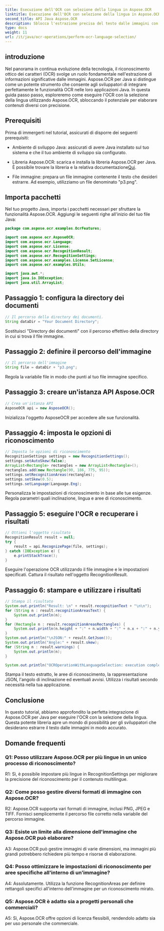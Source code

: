 ```yaml
---
title: Esecuzione dell'OCR con selezione della lingua in Aspose.OCR
linktitle: Esecuzione dell'OCR con selezione della lingua in Aspose.OCR
second_title: API Java Aspose.OCR
description: Sblocca l'estrazione precisa del testo dalle immagini con Aspose.OCR per Java. Segui la nostra guida passo passo per un OCR accurato con la selezione della lingua.
type: docs
weight: 11
url: /it/java/ocr-operations/perform-ocr-language-selection/
---
```

## introduzione

Nel panorama in continua evoluzione della tecnologia, il riconoscimento ottico dei caratteri (OCR) svolge un ruolo fondamentale nell'estrazione di informazioni significative dalle immagini. Aspose.OCR per Java si distingue come un potente strumento che consente agli sviluppatori di integrare perfettamente le funzionalità OCR nelle loro applicazioni Java. In questa guida passo passo, esploreremo come eseguire l'OCR con la selezione della lingua utilizzando Aspose.OCR, sbloccando il potenziale per elaborare contenuti diversi con precisione.

## Prerequisiti

Prima di immergerti nel tutorial, assicurati di disporre dei seguenti prerequisiti:

- Ambiente di sviluppo Java: assicurati di avere Java installato sul tuo sistema e che il tuo ambiente di sviluppo sia configurato.

-  Libreria Aspose.OCR: scarica e installa la libreria Aspose.OCR per Java. È possibile trovare la libreria e la relativa documentazione[Qui](https://reference.aspose.com/ocr/java/).

- File immagine: prepara un file immagine contenente il testo che desideri estrarre. Ad esempio, utilizziamo un file denominato "p3.png".

## Importa pacchetti

Nel tuo progetto Java, importa i pacchetti necessari per sfruttare la funzionalità Aspose.OCR. Aggiungi le seguenti righe all'inizio del tuo file Java:

```java
package com.aspose.ocr.examples.OcrFeatures;

import com.aspose.ocr.AsposeOCR;
import com.aspose.ocr.Language;
import com.aspose.ocr.License;
import com.aspose.ocr.RecognitionResult;
import com.aspose.ocr.RecognitionSettings;
import com.aspose.ocr.examples.License.SetLicense;
import com.aspose.ocr.examples.Utils;

import java.awt.*;
import java.io.IOException;
import java.util.ArrayList;
```

## Passaggio 1: configura la directory dei documenti

```java
// Il percorso della directory dei documenti.
String dataDir = "Your Document Directory";
```

Sostituisci "Directory dei documenti" con il percorso effettivo della directory in cui si trova il file immagine.

## Passaggio 2: definire il percorso dell'immagine

```java
// Il percorso dell'immagine
String file = dataDir + "p3.png";
```

Regola la variabile file in modo che punti al tuo file immagine specifico.

## Passaggio 3: creare un'istanza API Aspose.OCR

```java
// Crea un'istanza API
AsposeOCR api = new AsposeOCR();
```

Inizializza l'oggetto AsposeOCR per accedere alle sue funzionalità.

## Passaggio 4: imposta le opzioni di riconoscimento

```java
// Imposta le opzioni di riconoscimento
RecognitionSettings settings = new RecognitionSettings();
settings.setAutoSkew(false);
ArrayList<Rectangle> rectangles = new ArrayList<Rectangle>();
rectangles.add(new Rectangle(90, 186, 775, 95));
settings.setRecognitionAreas(rectangles);
settings.setSkew(0.5);
settings.setLanguage(Language.Eng);
```

Personalizza le impostazioni di riconoscimento in base alle tue esigenze. Regola parametri quali inclinazione, lingua e aree di riconoscimento.

## Passaggio 5: eseguire l'OCR e recuperare i risultati

```java
// Ottieni l'oggetto risultato
RecognitionResult result = null;
try {
    result = api.RecognizePage(file, settings);
} catch (IOException e) {
    e.printStackTrace();
}
```

Eseguire l'operazione OCR utilizzando il file immagine e le impostazioni specificati. Cattura il risultato nell'oggetto RecognitionResult.

## Passaggio 6: stampare e utilizzare i risultati

```java
// Stampa il risultato
System.out.println("Result: \n" + result.recognitionText + "\n\n");
for (String n : result.recognitionAreasText) {
    System.out.println(n);
}
for (Rectangle n : result.recognitionAreasRectangles) {
    System.out.println(n.height + ":" + n.width + ":" + n.x + ":" + n.y);
}
System.out.println("\nJSON:" + result.GetJson());
System.out.println("Angle:" + result.skew);
for (String n : result.warnings) {
    System.out.println(n);
}

System.out.println("OCROperationWithLanguageSelection: execution complete");
```

Stampa il testo estratto, le aree di riconoscimento, la rappresentazione JSON, l'angolo di inclinazione ed eventuali avvisi. Utilizza i risultati secondo necessità nella tua applicazione.

## Conclusione

In questo tutorial, abbiamo approfondito la perfetta integrazione di Aspose.OCR per Java per eseguire l'OCR con la selezione della lingua. Questa potente libreria apre un mondo di possibilità per gli sviluppatori che desiderano estrarre il testo dalle immagini in modo accurato.

## Domande frequenti

### Q1: Posso utilizzare Aspose.OCR per più lingue in un unico processo di riconoscimento?

R1: Sì, è possibile impostare più lingue in RecognitionSettings per migliorare la precisione del riconoscimento per il contenuto multilingue.

### Q2: Come posso gestire diversi formati di immagine con Aspose.OCR?

R2: Aspose.OCR supporta vari formati di immagine, inclusi PNG, JPEG e TIFF. Fornisci semplicemente il percorso file corretto nella variabile del percorso immagine.

### Q3: Esiste un limite alla dimensione dell'immagine che Aspose.OCR può elaborare?

A3: Aspose.OCR può gestire immagini di varie dimensioni, ma immagini più grandi potrebbero richiedere più tempo e risorse di elaborazione.

### Q4: Posso ottimizzare le impostazioni di riconoscimento per aree specifiche all'interno di un'immagine?

A4: Assolutamente. Utilizza la funzione RecognitionAreas per definire rettangoli specifici all'interno dell'immagine per un riconoscimento mirato.

### Q5: Aspose.OCR è adatto sia a progetti personali che commerciali?

A5: Sì, Aspose.OCR offre opzioni di licenza flessibili, rendendolo adatto sia per uso personale che commerciale.